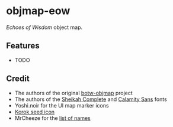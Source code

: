 # objmap-eow
_Echoes of Wisdom_ object map.

## Features
* TODO

## Credit
* The authors of the original [botw-objmap](https://github.com/zeldamods/objmap) project
* The authors of the [Sheikah Complete](https://fontstruct.com/fontstructions/show/1371125/sheikah-complete) and [Calamity Sans](https://www.reddit.com/r/zelda/comments/5txuba/breath_of_the_wild_ui_font/) fonts
* Yoshi.noir for the UI map marker icons
* [Korok seed icon](https://www.zeldadungeon.net/breath-of-the-wild-interactive-map/markers/seed.png)
* MrCheeze for the [list of names](https://github.com/MrCheeze/botw-tools/blob/master/botw_names.json)
